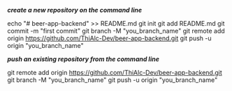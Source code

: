 ***create a new repository on the command line***

echo "# beer-app-backend" >> README.md
git init
git add README.md
git commit -m "first commit"
git branch -M "you_branch_name"
git remote add origin https://github.com/ThiAlc-Dev/beer-app-backend.git
git push -u origin "you_branch_name"

***push an existing repository from the command line***

git remote add origin https://github.com/ThiAlc-Dev/beer-app-backend.git
git branch -M "you_branch_name"
git push -u origin "you_branch_name"
